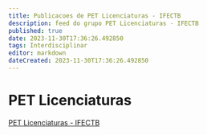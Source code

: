 ```yaml
---
title: Publicacoes de PET Licenciaturas - IFECTB
description: feed do grupo PET Licenciaturas - IFECTB
published: true
date: 2023-11-30T17:36:26.492850
tags: Interdisciplinar
editor: markdown
dateCreated: 2023-11-30T17:36:26.492850
---
```


# PET Licenciaturas
[PET Licenciaturas - IFECTB](/grupo/112PETLicenciaturasIFECTB.md)